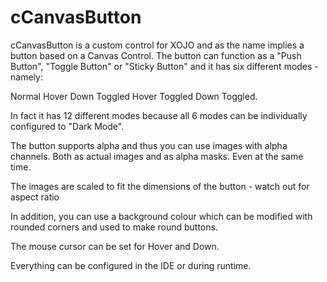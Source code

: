 # cCanvasButton

cCanvasButton is a custom control for XOJO and as the name implies a button based on a Canvas Control.
The button can function as a "Push Button", "Toggle Button" or "Sticky Button" and it has six different modes - namely:

Normal
Hover
Down
Toggled
Hover Toggled
Down Toggled.

In fact it has 12 different modes because all 6 modes can be individually configured to "Dark Mode".

The button supports alpha and thus you can use images with alpha channels. Both as actual images and as alpha masks. Even at the same time.

The images are scaled to fit the dimensions of the button - watch out for aspect ratio

In addition, you can use a background colour which can be modified with rounded corners and used to make round buttons.

The mouse cursor can be set for Hover and Down.

Everything can be configured in the IDE or during runtime.
